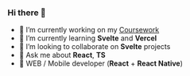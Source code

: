 ### Hi there 👋

- 🔭 I’m currently working on my [Coursework](https://coursework-mu.vercel.app/)
- 🌱 I’m currently learning **Svelte** and **Vercel**
- 👯 I’m looking to collaborate on **Svelte** projects
- 💬 Ask me about **React**, **TS**
- 📱 WEB / Mobile developer (**React** + **React Native**)
